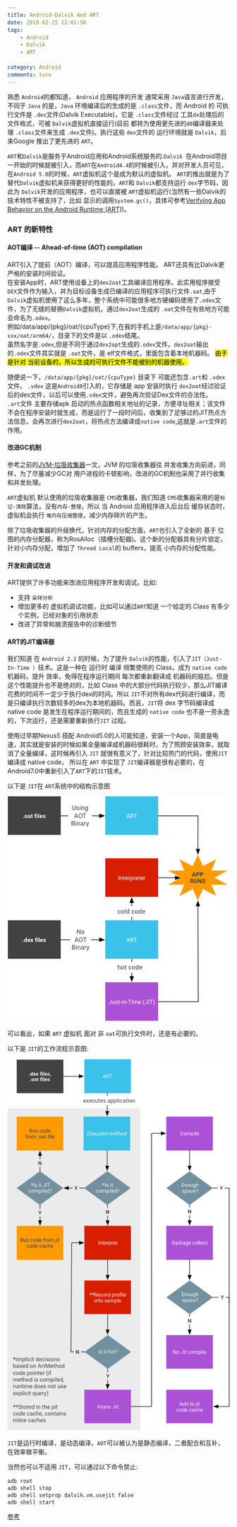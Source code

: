 ```yaml
---
title: Android-Dalvik And ART
date: 2019-02-25 12:01:56
tags:
	- Android
	- Dalvik
	- ART

category: Android
comments: ture
---
```


熟悉 `Android`的都知道， `Android` 应用程序的开发 通常采用 `Java`语言进行开发，不同于 `Java` 的是，`Java` 环境编译后的生成的是 `.class`文件，而 Android 的 可执行文件是 `.dex`文件(Dalvik Executable)，它是 `.class`文件经过 工具`dx`处理后的文件格式，可被 `Dalvik`虚拟机直接运行(目前 都转为使用更先进的`d8`编译器来处理 `.class`文件来生成 `.dex`文件)。执行这些 `dex`文件的 运行环境就是 `Dalvik`，后来Google 推出了更先进的 `ART`。  

`ART`和`Dalvik`是服务于Android应用和Android系统服务的.`Dalvik `在Android项目一开始的时候就被引入，而`ART`在`Android4.4`的时候被引入，并对开发人员可见，在`Android 5.0`的时候，`ART`虚拟机这个是成为默认的虚拟机。 `ART`的推出就是为了替代`Dalvik`虚拟机来获得更好的性能的。`ART`和 `Dalvik`都支持运行 `dex`字节码，因此为 `Dalvik`开发的应用程序，也可以直接被 `ART`虚拟机运行(当然有一些Dalvik的技术特性不被支持了，比如 显示的调用`System.gc()`，具体可参考[Verifying App Behavior on the Android Runtime (ART)](https://developer.android.com/guide/practices/verifying-apps-art.html))。  

### ART 的新特性

#### AOT编译 -- Ahead-of-time (AOT) compilation

ART引入了提前（AOT）编译，可以提高应用程序性能。 ART还具有比Dalvik更严格的安装时间验证。  
在安装App时，ART使用设备上的`dex2oat`工具编译应用程序。此实用程序接受`DEX`文件作为输入，并为目标设备生成已编译的应用程序可执行文件`.oat`,由于`Dalvik`虚拟机使用了这么多年，整个系统中可能很多地方硬编码使用了`.odex`文件，为了无缝的替换`Dalvik`虚拟机，通过`dex2oat`生成的 `.oat`文件在有些地方可能会命名为`.odex`。  
例如/data/app/{pkg}/oat/{cpuType}下,在我的手机上是`/data/app/{pkg}-xxx/oat/arm64/`，目录下的文件是以 `.odex`结尾。  
虽然名字是`.odex`,但是不同于通过`dex2opt`生成的`.odex`文件。`dex2oat`输出的`.odex`文件其实就是 `.oat`文件，是 elf文件格式，里面包含着本地机器码。 
<mark>由于是针对 当前设备的，所以生成的可执行文件不能被别的机器使用。</mark>  

随便说一下，`/data/app/{pkg}/oat/{cpuType}` 目录下 可能还包含`.art`和 `.vdex`文件。 `.vdex` 这是`Android8`引入的，它存储是 app 安装时执行 `dex2oat`经过验证后的dex文件，以后可以使用`.vdex`文件，避免再次验证Dex文件的合法性。  
`.art`文件 主要存储apk 启动的热点函数相关地址的记录，方便寻址相关；该文件不会在程序安装时就生成，而是运行了一段时间后，收集到了足够过的JIT热点方法信息，会再次进行`dex2oat`，将热点方法编译成`native code`,这就是`.art`文件的作用。


#### 改进GC机制

参考之前的[JVM-垃圾收集器](/JVM-垃圾收集器/)一文，JVM 的垃圾收集器往 并发收集方向前进，同样，为了尽量减少GC对 用户进程的卡顿影响，改进的GC机制也采用了并行收集和并发处理。  

`ART`虚拟机 默认使用的垃圾收集器是 `CMS`收集器，我们知道 `CMS`收集器采用的是`标记-清除`算法，没有`内存-整理`，所以 当 Android 应用程序进入后台后 缓存状态时，虚拟机会执行 `堆内存压缩整理`，减少内存碎片的产生。

除了垃圾收集器的升级换代，针对内存的分配方面，`ART`也引入了全新的 基于 位图的内存分配器，称为RosAlloc（插槽分配器)。这个新的分配器具有分片锁定，针对小内存分配，增加了 `Thread Local`的 buffers，提高 小内存的分配性能。

#### 开发和调试改进

ART提供了许多功能来改进应用程序开发和调试。比如:  

- 支持 `采样分析`
- 增加更多的 虚拟机调试功能，比如可以通过`ART`知道 一个给定的 Class 有多少个实例，已经对象的引用状态
- 改进了异常和崩溃报告中的诊断细节

#### ART的JIT编译器

我们知道 在 `Android 2.2` 的时候，为了提升 `Dalvik`的性能，引入了`JIT（Just-In-Time ）`技术。这是一种在 运行时 编译 频繁使用的 Class，成为 `native code` 机器码，提升 效率，免得在程序运行期间 每次都重新翻译成 机器码的尴尬。但是这个性能提升也不是绝对的，比如 Class 中的大部分代码执行较少，那么JIT编译花费的时间不一定少于执行dex的时间。所以 `JIT`不对所有dex代码进行编译，而是只编译执行次数较多的dex为本地机器码。而且，`JIT`将 dex 字节码编译成native code 是发生在程序运行期间的，而且生成的 `native code` 也不是一劳永逸的，下次运行，还是需要重新执行`JIT` 过程。

使用过早期Nexus5 搭配 Android5.0的人可能知道，安装一个App，简直是龟速，其实就是安装的时候如果全量编译成机器码很耗时，为了照顾安装效率，就取消了全量编译，这时候再引入 `JIT` 就很有意义了，针对比较热门的代码，使用`JIT`编译成 native code，
所以在 `ART` 中实现了 `JIT`编译器是很有必要的，在Android7.0中重新引入了`ART`下的`JIT`技术。  

以下是 `JIT`在 `ART`系统中的结构示意图

![](/img/art/art-jit-arch.png)

可以看出，如果 `ART` 虚拟机 面对 非 `oat`可执行文件时，还是有必要的。

以下是 `JIT`的工作流程示意图:  

![](/img/art/jit-workflow.png)

`JIT`是运行时编译，是动态编译，`AOT`可以被认为是静态编译，二者配合和互补，在效率做平衡。

当然也可以不适用 `JIT`，可以通过以下命令禁止: 
 
```shell
adb root
adb shell stop
adb shell setprop dalvik.vm.usejit false
adb shell start
```

[参考](https://source.android.com/devices/tech/dalvik)










